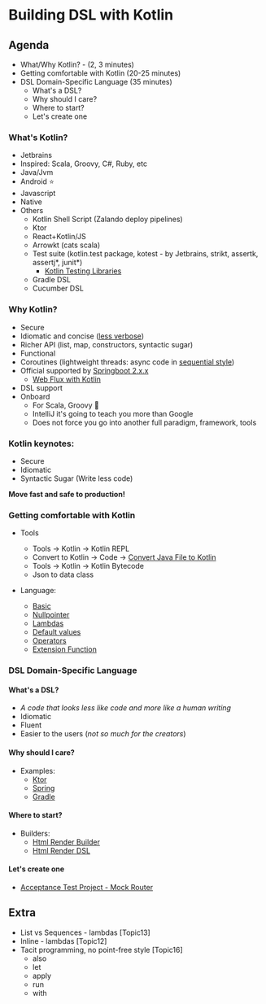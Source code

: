 

# Building DSL with Kotlin

## Agenda

 - What/Why Kotlin? - (2, 3 minutes) 
 - Getting comfortable with Kotlin (20-25 minutes)
 - DSL Domain-Specific Language (35 minutes)
   - What's a DSL?      
   - Why should I care?
   - Where to start?
   - Let's create one










### What's Kotlin? 

- Jetbrains
- Inspired: Scala, Groovy, C#, Ruby, etc
- Java/Jvm
- Android ⭐️
- Javascript
- Native
- Others
    - Kotlin Shell Script (Zalando deploy pipelines)
    - Ktor
    - React+Kotlin/JS
    - Arrowkt (cats scala)
    - Test suite (kotlin.test package, kotest - by Jetbrains, strikt, assertk, assertj*, junit*)
      - [Kotlin Testing Libraries](https://docs.google.com/presentation/d/1uShNWOJ_mMH03QXn46oha0bW5WDRUAStPOspwWlUoUQ/edit#slide=id.p)
    - Gradle DSL
    - Cucumber DSL
    
    




    
    

### Why Kotlin?

- Secure
- Idiomatic and concise ([less verbose](java-to-kotlin.png))
- Richer API (list, map, constructors, syntactic sugar)
- Functional 
- Coroutines (lightweight threads: async code in [sequential style](./coroutines.png))
- Official supported by [Springboot 2.x.x](https://docs.spring.io/spring/docs/current/spring-framework-reference/web-reactive.html#webflux-fn)
  - [Web Flux with Kotlin](https://docs.google.com/presentation/d/1oNKXaFwea9iDo3Mis_uUZkSNmdeVaCumPlDtLxG3wp4/edit#slide=id.g70d189084b_0_17)
- DSL support
- Onboard 
    - For Scala, Groovy 🍰
    - IntelliJ it's going to teach you more than Google
    - Does not force you go into another full paradigm, framework, tools
    
    
    
    

### Kotlin keynotes:

  - Secure
  - Idiomatic
  - Syntactic Sugar (Write less code)

  **Move fast and safe to production!**
  
  
  
  
  
  
  
  
  
   
   
   
    

### Getting comfortable with Kotlin
    
 - Tools
   - Tools -> Kotlin -> Kotlin REPL
   - Convert to Kotlin -> Code -> [Convert Java File to Kotlin](./CityJava.java)
   - Tools -> Kotlin -> Kotlin Bytecode 
   - Json to data class
   
   
   
   
 - Language:
   - [Basic](./01basic.kt)
   - [Nullpointer](./02nullpointer.kt)
   - [Lambdas](./03lambdas.kt)
   - [Default values](04defaultvalues.kt)
   - [Operators](./05operators.kt)
   - [Extension Function](./06extfun.kt)
    
    
    
   
    

### DSL Domain-Specific Language

 #### What's a DSL?
   - _A code that looks less like code and more like a human writing_
   - Idiomatic 
   - Fluent
   - Easier to the users (_not so much for the creators_)
 
 #### Why should I care?
   - Examples:
     - [Ktor](./examples/ktor/ktorexample.md)
     - [Spring](./examples/spring/springexample.md)
     - [Gradle](./examples/gradle/gradleexample.md)
   
 #### Where to start?
   - Builders:
     - [Html Render Builder](./examples/html/builder/builderexample.kt)
     - [Html Render DSL](./examples/html/dsl/dslexample.kt)
 
  #### Let's create one
   - [Acceptance Test Project - Mock Router](./examples/mock/mockroutedsl.kt)
 
 

## Extra
   
   - List vs Sequences - lambdas [Topic13]
   - Inline - lambdas [Topic12]
   - Tacit programming, no point-free style [Topic16]
     - also 
     - let
     - apply
     - run
     - with
   